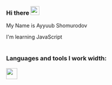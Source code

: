 ### Hi there <img src="https://media.giphy.com/media/hvRJCLFzcasrR4ia7z/giphy.gif" width="24px">

My Name is Ayyuub Shomurodov
<div>I'm learning JavaScript <img src="https://avatars.mds.yandex.net/i?id=be0b39eb8548453534f20072adeb3baf_l-5169470-images-thumbs&n=13" width="14px"></div>
 

<br/>

### Languages and tools I work width:


<code><img src="https://cdn.icon-icons.com/icons2/3266/PNG/512/html_icon_207305.png" width="30px"></code>


